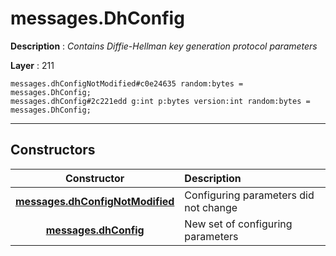 # messages.DhConfig

**Description** : *Contains Diffie-Hellman key generation protocol parameters*

**Layer** : 211

```tl
messages.dhConfigNotModified#c0e24635 random:bytes = messages.DhConfig;
messages.dhConfig#2c221edd g:int p:bytes version:int random:bytes = messages.DhConfig;
```

---

## Constructors

| Constructor | Description |
| :---: | :--- |
| [**messages.dhConfigNotModified**](constructor/messages.dhConfigNotModified) | Configuring parameters did not change |
| [**messages.dhConfig**](constructor/messages.dhConfig) | New set of configuring parameters |